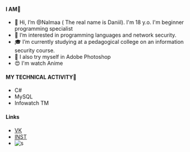 #### I AM🌵
+ 👋 Hi, I’m @Nalmaa ( The real name is Daniil). I'm 18 y.o. I'm beginner programming specialist
+ 👀 I’m interested in programming languages and network security.
+ 🎓 I’m currently studying at a pedagogical college on an information security course. 
+ 🌱 I also try myself in Adobe Photoshop 
+ 😍 I'm watch Anime

#### MY TECHNICAL ACTIVITY👾
* C#
* MySQL
* Infowatch TM


#### Links
* [VK](https://tay0ta/) 
* [INST](https://instagram.com/video.narkotiki/)
* ![s](https://e1.pngegg.com/pngimages/738/365/png-clipart-somacro-45-300dpi-social-media-icons-vk-vk-logo-thumbnail.png)




<!---
Nalmaa/Nalmaa is a ✨ special ✨ repository because its `README.md` (this file) appears on your GitHub profile.
You can click the Preview link to take a look at your changes.
--->
